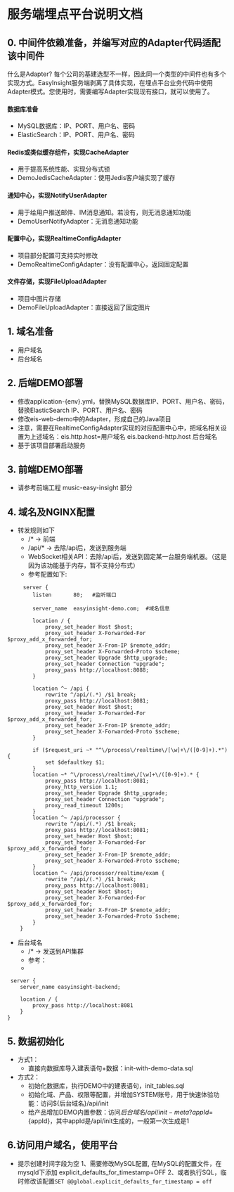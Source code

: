 # 服务端埋点平台说明文档

## 0. 中间件依赖准备，并编写对应的Adapter代码适配该中间件

什么是Adapter?
每个公司的基建选型不一样，因此同一个类型的中间件也有多个实现方式。EasyInsight服务端剥离了具体实现，在埋点平台业务代码中使用Adapter模式。您使用时，需要编写Adapter实现现有接口，就可以使用了。

#### 数据库准备

* MySQL数据库：IP、PORT、用户名、密码
* ElasticSearch：IP、PORT、用户名、密码

#### Redis或类似缓存组件，实现CacheAdapter

* 用于提高系统性能、实现分布式锁
* DemoJedisCacheAdapter：使用Jedis客户端实现了缓存

#### 通知中心，实现NotifyUserAdapter

* 用于给用户推送邮件、IM消息通知。若没有，则无消息通知功能
* DemoUserNotifyAdapter：无消息通知功能

#### 配置中心，实现RealtimeConfigAdapter

* 项目部分配置可支持实时修改
* DemoRealtimeConfigAdapter：没有配置中心，返回固定配置

#### 文件存储，实现FileUploadAdapter

* 项目中图片存储
* DemoFileUploadAdapter：直接返回了固定图片

## 1. 域名准备

* 用户域名
* 后台域名

## 2. 后端DEMO部署

* 修改application-{env}.yml，替换MySQL数据库IP、PORT、用户名、密码，替换ElasticSearch IP、PORT、用户名、密码
* 修改eis-web-demo中的Adapter，形成自己的Java项目
* 注意，需要在RealtimeConfigAdapter实现的对应配置中心中，把域名相关设置为上述域名：eis.http.host=用户域名 eis.backend-http.host 后台域名
* 基于该项目部署启动服务

## 3. 前端DEMO部署

* 请参考前端工程 music-easy-insight 部分

## 4. 域名及NGINX配置

* 转发规则如下
    * /* -> 前端
    * /api/* -> 去除/api后，发送到服务端
    * WebSocket相关API：去除/api后，发送到固定某一台服务端机器。（这是因为该功能基于内存，暂不支持分布式）
    * 参考配置如下:

```
     server {
        listen       80;   #监听端口
        
        server_name  easyinsight-demo.com;  #域名信息

        location / {
            proxy_set_header Host $host;
            proxy_set_header X-Forwarded-For $proxy_add_x_forwarded_for;
            proxy_set_header X-From-IP $remote_addr;
            proxy_set_header X-Forwarded-Proto $scheme;
            proxy_set_header Upgrade $http_upgrade;
            proxy_set_header Connection "upgrade";
            proxy_pass http://localhost:8088;
        }

        location ^~ /api {
            rewrite ^/api/(.*) /$1 break;
            proxy_pass http://localhost:8081;
            proxy_set_header Host $host;
            proxy_set_header X-Forwarded-For $proxy_add_x_forwarded_for;
            proxy_set_header X-From-IP $remote_addr;
            proxy_set_header X-Forwarded-Proto $scheme;
        }

        if ($request_uri ~* "^\/process\/realtime\/[\w]+\/([0-9]+).*") {
            set $defaultkey $1;
        }
        location ~* ^\/process\/realtime\/[\w]+\/([0-9]+).* {
            proxy_pass http://localhost:8081;
            proxy_http_version 1.1;
            proxy_set_header Upgrade $http_upgrade;
            proxy_set_header Connection "upgrade";
            proxy_read_timeout 1200s; 
        }
        location ^~ /api/processor {
            rewrite ^/api/(.*) /$1 break;
            proxy_pass http://localhost:8081;
            proxy_set_header Host $host;
            proxy_set_header X-Forwarded-For $proxy_add_x_forwarded_for;
            proxy_set_header X-From-IP $remote_addr;
            proxy_set_header X-Forwarded-Proto $scheme;
        }
        location ^~ /api/processor/realtime/exam {
            rewrite ^/api/(.*) /$1 break;
            proxy_pass http://localhost:8081;
            proxy_set_header Host $host;
            proxy_set_header X-Forwarded-For $proxy_add_x_forwarded_for;
            proxy_set_header X-From-IP $remote_addr;
            proxy_set_header X-Forwarded-Proto $scheme;
        }
    }
```

* 后台域名
    * /* -> 发送到API集群
    * 参考：
    *
```
 server {
    server_name easyinsight-backend;

    location / {
        proxy_pass http://localhost:8081
    }
}
```

## 5. 数据初始化

* 方式1：
  * 直接向数据库导入建表语句+数据：init-with-demo-data.sql
* 方式2：
  * 初始化数据库，执行DEMO中的建表语句，init_tables.sql
  * 初始化域、产品、权限等配置，并增加SYSTEM账号，用于快速体验功能：访问${后台域名}/api/init
  * 给产品增加DEMO内置参数：访问${后台域名}/api/init-meta?appId=${appId}，其中appId是/api/init生成的，一般第一次生成是1

## 6.访问用户域名，使用平台


* 提示创建时间字段为空
1、需要修改MySQL配置, 在MySQL的配置文件，在mysqld下添加 explicit_defaults_for_timestamp=OFF
2、或者执行SQL，临时修改该配置`SET @@global.explicit_defaults_for_timestamp = off`